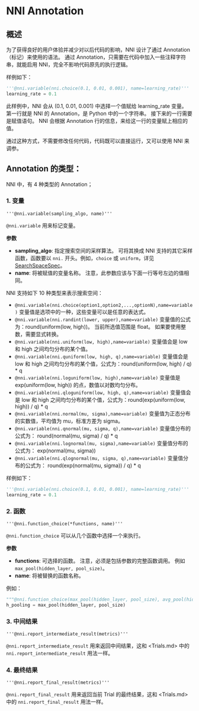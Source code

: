 # NNI Annotation

## 概述

为了获得良好的用户体验并减少对以后代码的影响，NNI 设计了通过 Annotation（标记）来使用的语法。 通过 Annotation，只需要在代码中加入一些注释字符串，就能启用 NNI，完全不影响代码原先的执行逻辑。

样例如下：

```python
'''@nni.variable(nni.choice(0.1, 0.01, 0.001), name=learning_rate)'''
learning_rate = 0.1

```

此样例中，NNI 会从 (0.1, 0.01, 0.001) 中选择一个值赋给 learning_rate 变量。 第一行就是 NNI 的 Annotation，是 Python 中的一个字符串。 接下来的一行需要是赋值语句。 NNI 会根据 Annotation 行的信息，来给这一行的变量赋上相应的值。

通过这种方式，不需要修改任何代码，代码既可以直接运行，又可以使用 NNI 来调参。

## Annotation 的类型：

NNI 中，有 4 种类型的 Annotation；

### 1. 变量

`'''@nni.variable(sampling_algo, name)'''`

`@nni.variable` 用来标记变量。

**参数**

- **sampling_algo**: 指定搜索空间的采样算法。 可将其换成 NNI 支持的其它采样函数，函数要以 `nni.` 开头。例如，`choice` 或 `uniform`，详见 [SearchSpaceSpec](SearchSpaceSpec.md)。 
- **name**: 将被赋值的变量名称。 注意，此参数应该与下面一行等号左边的值相同。

NNI 支持如下 10 种类型来表示搜索空间：

- `@nni.variable(nni.choice(option1,option2,...,optionN),name=variable)` 变量值是选项中的一种，这些变量可以是任意的表达式。
- `@nni.variable(nni.randint(lower, upper),name=variable)` 变量值的公式为：round(uniform(low, high))。 当前所选值范围是 float。 如果要使用整数，需要显式转换。
- `@nni.variable(nni.uniform(low, high),name=variable)` 变量值会是 low 和 high 之间均匀分布的某个值。
- `@nni.variable(nni.quniform(low, high, q),name=variable)` 变量值会是 low 和 high 之间均匀分布的某个值，公式为：round(uniform(low, high) / q) * q
- `@nni.variable(nni.loguniform(low, high),name=variable)` 变量值是 exp(uniform(low, high)) 的点，数值以对数均匀分布。
- `@nni.variable(nni.qloguniform(low, high, q),name=variable)` 变量值会是 low 和 high 之间均匀分布的某个值，公式为：round(exp(uniform(low, high)) / q) * q
- `@nni.variable(nni.normal(mu, sigma),name=variable)` 变量值为正态分布的实数值，平均值为 mu，标准方差为 sigma。
- `@nni.variable(nni.qnormal(mu, sigma, q),name=variable)` 变量值分布的公式为： round(normal(mu, sigma) / q) * q
- `@nni.variable(nni.lognormal(mu, sigma),name=variable)` 变量值分布的公式为： exp(normal(mu, sigma))
- `@nni.variable(nni.qlognormal(mu, sigma, q),name=variable)` 变量值分布的公式为： round(exp(normal(mu, sigma)) / q) * q

样例如下：

```python
'''@nni.variable(nni.choice(0.1, 0.01, 0.001), name=learning_rate)'''
learning_rate = 0.1
```

### 2. 函数

`'''@nni.function_choice(*functions, name)'''`

`@nni.function_choice` 可以从几个函数中选择一个来执行。

**参数**

- **functions**: 可选择的函数。 注意，必须是包括参数的完整函数调用。 例如 `max_pool(hidden_layer, pool_size)`。
- **name**: 将被替换的函数名称。

例如：

```python
"""@nni.function_choice(max_pool(hidden_layer, pool_size), avg_pool(hidden_layer, pool_size), name=max_pool)"""
h_pooling = max_pool(hidden_layer, pool_size)
```

### 3. 中间结果

`'''@nni.report_intermediate_result(metrics)'''`

`@nni.report_intermediate_result` 用来返回中间结果，这和 <Trials.md> 中的 `nni.report_intermediate_result` 用法一样。

### 4. 最终结果

`'''@nni.report_final_result(metrics)'''`

`@nni.report_final_result` 用来返回当前 Trial 的最终结果，这和 <Trials.md> 中的 `nni.report_final_result` 用法一样。